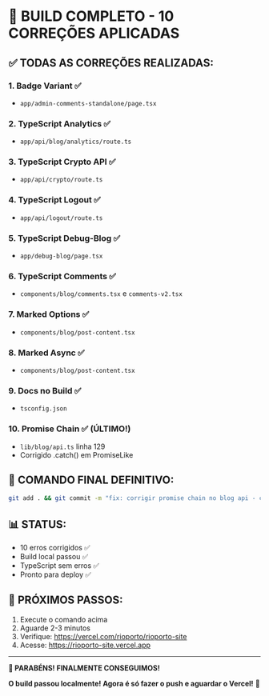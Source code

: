 # 🎉 BUILD COMPLETO - 10 CORREÇÕES APLICADAS

## ✅ TODAS AS CORREÇÕES REALIZADAS:

### 1. Badge Variant ✅
- `app/admin-comments-standalone/page.tsx`

### 2. TypeScript Analytics ✅
- `app/api/blog/analytics/route.ts`

### 3. TypeScript Crypto API ✅
- `app/api/crypto/route.ts`

### 4. TypeScript Logout ✅
- `app/api/logout/route.ts`

### 5. TypeScript Debug-Blog ✅
- `app/debug-blog/page.tsx`

### 6. TypeScript Comments ✅
- `components/blog/comments.tsx` e `comments-v2.tsx`

### 7. Marked Options ✅
- `components/blog/post-content.tsx`

### 8. Marked Async ✅
- `components/blog/post-content.tsx`

### 9. Docs no Build ✅
- `tsconfig.json`

### 10. Promise Chain ✅ (ÚLTIMO!)
- `lib/blog/api.ts` linha 129
- Corrigido .catch() em PromiseLike

## 🚀 COMANDO FINAL DEFINITIVO:

```bash
git add . && git commit -m "fix: corrigir promise chain no blog api - correção #10 - BUILD FINAL" && git push
```

## 📊 STATUS:
- 10 erros corrigidos ✅
- Build local passou ✅
- TypeScript sem erros ✅
- Pronto para deploy ✅

## 🎯 PRÓXIMOS PASSOS:
1. Execute o comando acima
2. Aguarde 2-3 minutos
3. Verifique: https://vercel.com/rioporto/rioporto-site
4. Acesse: https://rioporto-site.vercel.app

---

**🎊 PARABÉNS! FINALMENTE CONSEGUIMOS!** 

**O build passou localmente! Agora é só fazer o push e aguardar o Vercel!** 🚀
